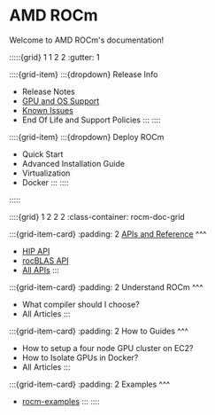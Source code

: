# AMD ROCm

Welcome to AMD ROCm's documentation!

:::::{grid} 1 1 2 2
:gutter: 1

::::{grid-item}
:::{dropdown} Release Info
 * Release Notes
 * [GPU and OS Support](gpu_os_support)
 * [Known Issues](https://github.com/RadeonOpenCompute/ROCm/labels/Verified%20Known%20Issue)
 * End Of Life and Support Policies
:::
::::

::::{grid-item}
:::{dropdown} Deploy ROCm
 * Quick Start
 * Advanced Installation Guide
 * Virtualization
 * Docker
:::
::::

:::::


::::{grid} 1 2 2 2
:class-container: rocm-doc-grid

:::{grid-item-card}
:padding: 2
[APIs and Reference](https://example.com) 
^^^
 * [HIP API](https://cgmb-hip.readthedocs.io/en/sphinx/index.html)
 * [rocBLAS API](https://rocmdocs.amd.com/projects/rocblas/en/latest/)
 * [All APIs](https://example.com)
:::

:::{grid-item-card}
:padding: 2
Understand ROCm
^^^
 * What compiler should I choose?
 * All Articles
:::

:::{grid-item-card}
:padding: 2
How to Guides
^^^
 * How to setup a four node GPU cluster on EC2?
 * How to Isolate GPUs in Docker?
 * All Articles
:::

:::{grid-item-card}
:padding: 2
Examples
^^^
 * [rocm-examples](https://github.com/amd/rocm-examples)
:::
::::


   
